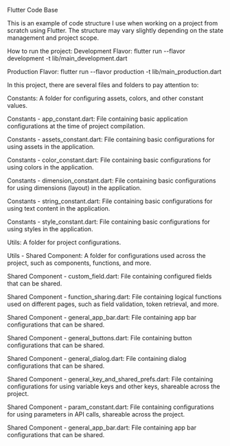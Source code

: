 Flutter Code Base

This is an example of code structure I use when working on a project from scratch using Flutter. The structure may vary slightly depending on the state management and project scope.

How to run the project: Development Flavor: flutter run --flavor development -t lib/main_development.dart

Production Flavor: flutter run --flavor production -t lib/main_production.dart

In this project, there are several files and folders to pay attention to:

Constants: A folder for configuring assets, colors, and other constant values.

Constants - app_constant.dart: File containing basic application configurations at the time of project compilation.

Constants - assets_constant.dart: File containing basic configurations for using assets in the application.

Constants - color_constant.dart: File containing basic configurations for using colors in the application.

Constants - dimension_constant.dart: File containing basic configurations for using dimensions (layout) in the application.

Constants - string_constant.dart: File containing basic configurations for using text content in the application.

Constants - style_constant.dart: File containing basic configurations for using styles in the application.

Utils: A folder for project configurations.

Utils - Shared Component: A folder for configurations used across the project, such as components, functions, and more.

Shared Component - custom_field.dart: File containing configured fields that can be shared.

Shared Component - function_sharing.dart: File containing logical functions used on different pages, such as field validation, token retrieval, and more.

Shared Component - general_app_bar.dart: File containing app bar configurations that can be shared.

Shared Component - general_buttons.dart: File containing button configurations that can be shared.

Shared Component - general_dialog.dart: File containing dialog configurations that can be shared.

Shared Component - general_key_and_shared_prefs.dart: File containing configurations for using variable keys and other keys, shareable across the project.

Shared Component - param_constant.dart: File containing configurations for using parameters in API calls, shareable across the project.

Shared Component - general_app_bar.dart: File containing app bar configurations that can be shared.
